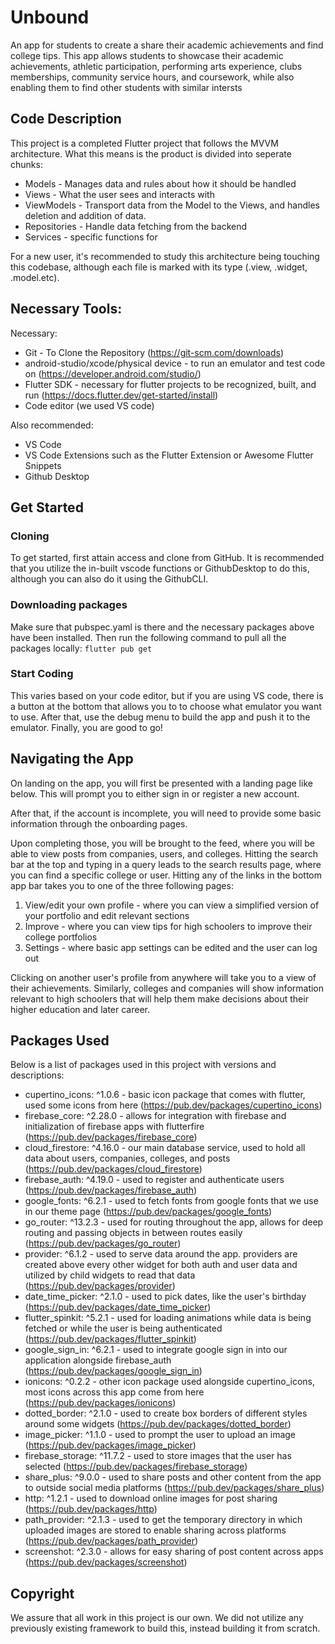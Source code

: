 # Unbound

An app for students to create a share their academic achievements and find college tips. This app allows students to showcase their academic achievements, athletic participation, performing arts experience, clubs memberships, community service hours, and coursework, while also enabling them to find other students with similar intersts

## Code Description

This project is a completed Flutter project that follows the MVVM architecture. What this means is the product is divided into seperate chunks:

-   Models - Manages data and rules about how it should be handled
-   Views - What the user sees and interacts with
-   ViewModels - Transport data from the Model to the Views, and handles deletion and addition of data.
-   Repositories - Handle data fetching from the backend
-   Services - specific functions for

For a new user, it's recommended to study this architecture being touching this codebase, although each file is marked with its type (.view, .widget, .model.etc).

## Necessary Tools:

Necessary:

-   Git - To Clone the Repository (https://git-scm.com/downloads)
-   android-studio/xcode/physical device - to run an emulator and test code on (https://developer.android.com/studio/)
-   Flutter SDK - necessary for flutter projects to be recognized, built, and run (https://docs.flutter.dev/get-started/install)
-   Code editor (we used VS code)

Also recommended:

-   VS Code
-   VS Code Extensions such as the Flutter Extension or Awesome Flutter Snippets
-   Github Desktop

## Get Started

### Cloning

To get started, first attain access and clone from GitHub. It is recommended that you utilize the in-built vscode functions or GithubDesktop to do this, although you can also do it using the GithubCLI.

### Downloading packages

Make sure that pubspec.yaml is there and the necessary packages above have been installed. Then run the following command to pull all the packages locally: `flutter pub get`

### Start Coding

This varies based on your code editor, but if you are using VS code, there is a button at the bottom that allows you to to choose what emulator you want to use. After that, use the debug menu to build the app and push it to the emulator. Finally, you are good to go!

## Navigating the App

On landing on the app, you will first be presented with a landing page like below. This will prompt you to either sign in or register a new account.

After that, if the account is incomplete, you will need to provide some basic information through the onboarding pages.

Upon completing those, you will be brought to the feed, where you will be able to view posts from companies, users, and colleges. Hitting the search bar at the top and typing in a query leads to the search results page, where you can find a specific college or user. Hitting any of the links in the bottom app bar takes you to one of the three following pages:

1. View/edit your own profile - where you can view a simplified version of your portfolio and edit relevant sections
2. Improve - where you can view tips for high schoolers to improve their college portfolios
3. Settings - where basic app settings can be edited and the user can log out

Clicking on another user's profile from anywhere will take you to a view of their achievements. Similarly, colleges and companies will show information relevant to high schoolers that will help them make decisions about their higher education and later career.

## Packages Used

Below is a list of packages used in this project with versions and descriptions:

-   cupertino_icons: ^1.0.6 - basic icon package that comes with flutter, used some icons from here (https://pub.dev/packages/cupertino_icons)
-   firebase_core: ^2.28.0 - allows for integration with firebase and initialization of firebase apps with flutterfire (https://pub.dev/packages/firebase_core)
-   cloud_firestore: ^4.16.0 - our main database service, used to hold all data about users, companies, colleges, and posts (https://pub.dev/packages/cloud_firestore)
-   firebase_auth: ^4.19.0 - used to register and authenticate users (https://pub.dev/packages/firebase_auth)
-   google_fonts: ^6.2.1 - used to fetch fonts from google fonts that we use in our theme page (https://pub.dev/packages/google_fonts)
-   go_router: ^13.2.3 - used for routing throughout the app, allows for deep routing and passing objects in between routes easily (https://pub.dev/packages/go_router)
-   provider: ^6.1.2 - used to serve data around the app. providers are created above every other widget for both auth and user data and utilized by child widgets to read that data (https://pub.dev/packages/provider)
-   date_time_picker: ^2.1.0 - used to pick dates, like the user's birthday (https://pub.dev/packages/date_time_picker)
-   flutter_spinkit: ^5.2.1 - used for loading animations while data is being fetched or while the user is being authenticated (https://pub.dev/packages/flutter_spinkit)
-   google_sign_in: ^6.2.1 - used to integrate google sign in into our application alongside firebase_auth (https://pub.dev/packages/google_sign_in)
-   ionicons: ^0.2.2 - other icon package used alongside cupertino_icons, most icons across this app come from here (https://pub.dev/packages/ionicons)
-   dotted_border: ^2.1.0 - used to create box borders of different styles around some widgets (https://pub.dev/packages/dotted_border)
-   image_picker: ^1.1.0 - used to prompt the user to upload an image (https://pub.dev/packages/image_picker)
-   firebase_storage: ^11.7.2 - used to store images that the user has selected (https://pub.dev/packages/firebase_storage)
-   share_plus: ^9.0.0 - used to share posts and other content from the app to outside social media platforms (https://pub.dev/packages/share_plus)
-   http: ^1.2.1 - used to download online images for post sharing (https://pub.dev/packages/http)
-   path_provider: ^2.1.3 - used to get the temporary directory in which uploaded images are stored to enable sharing across platforms (https://pub.dev/packages/path_provider)
-   screenshot: ^2.3.0 - allows for easy sharing of post content across apps (https://pub.dev/packages/screenshot)

## Copyright

We assure that all work in this project is our own. We did not utilize any previously existing framework to build this, instead building it from scratch.

